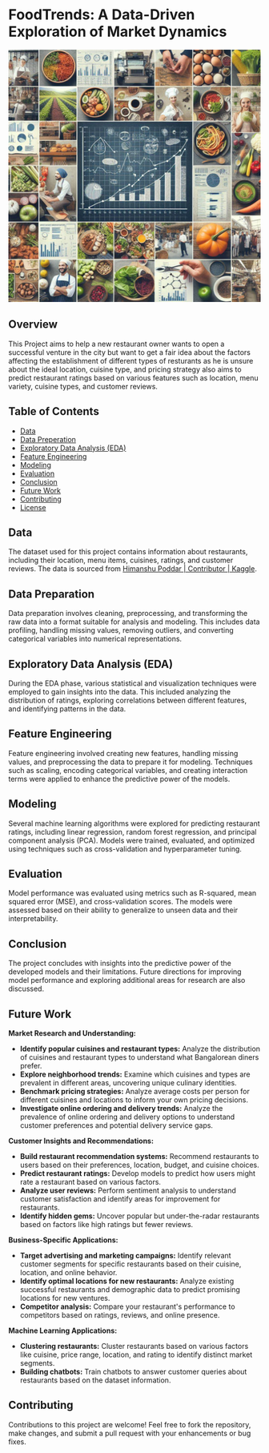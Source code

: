 # FoodTrends: A Data-Driven Exploration of Market Dynamics

![alt text](Attachments/OIG1.jpg)

## Overview

This Project aims to help a new restaurant owner wants to open a successful venture in the city but want to get a fair idea about the factors affecting the establishment of different types of resturants as he is unsure about the ideal location, cuisine type, and pricing strategy also aims to predict restaurant ratings based on various features such as location, menu variety, cuisine types, and customer reviews. 


## Table of Contents

- [Data](#data)
- [Data Preperation](#data-Preperation)
- [Exploratory Data Analysis (EDA)](#eda)
- [Feature Engineering](#feature-engineering)
- [Modeling](#modeling)
- [Evaluation](#evaluation)
- [Conclusion](#conclusion)
- [Future Work](#future-work)
- [Contributing](#contributing)
- [License](#license)

## Data

The dataset used for this project contains information about restaurants, including their location, menu items, cuisines, ratings, and customer reviews. The data is sourced from  [Himanshu Poddar | Contributor | Kaggle](https://www.kaggle.com/himanshupoddar/datasets).

## Data Preparation

Data preparation involves cleaning, preprocessing, and transforming the raw data into a format suitable for analysis and modeling. This includes data profiling, handling missing values, removing outliers, and converting categorical variables into numerical representations. 

## Exploratory Data Analysis (EDA)

During the EDA phase, various statistical and visualization techniques were employed to gain insights into the data. This included analyzing the distribution of ratings, exploring correlations between different features, and identifying patterns in the data.

## Feature Engineering

Feature engineering involved creating new features, handling missing values, and preprocessing the data to prepare it for modeling. Techniques such as scaling, encoding categorical variables, and creating interaction terms were applied to enhance the predictive power of the models.

## Modeling

Several machine learning algorithms were explored for predicting restaurant ratings, including linear regression, random forest regression, and principal component analysis (PCA). Models were trained, evaluated, and optimized using techniques such as cross-validation and hyperparameter tuning.

## Evaluation

Model performance was evaluated using metrics such as R-squared, mean squared error (MSE), and cross-validation scores. The models were assessed based on their ability to generalize to unseen data and their interpretability.

## Conclusion

The project concludes with insights into the predictive power of the developed models and their limitations. Future directions for improving model performance and exploring additional areas for research are also discussed.

## Future Work

**Market Research and Understanding:**

* **Identify popular cuisines and restaurant types:** Analyze the distribution of cuisines and restaurant types to understand what Bangalorean diners prefer.
* **Explore neighborhood trends:** Examine which cuisines and types are prevalent in different areas, uncovering unique culinary identities.
* **Benchmark pricing strategies:** Analyze average costs per person for different cuisines and locations to inform your own pricing decisions.
* **Investigate online ordering and delivery trends:** Analyze the prevalence of online ordering and delivery options to understand customer preferences and potential delivery service gaps.

**Customer Insights and Recommendations:**

* **Build restaurant recommendation systems:** Recommend restaurants to users based on their preferences, location, budget, and cuisine choices.
* **Predict restaurant ratings:** Develop models to predict how users might rate a restaurant based on various factors.
* **Analyze user reviews:**  Perform sentiment analysis to understand customer satisfaction and identify areas for improvement for restaurants.
* **Identify hidden gems:** Uncover popular but under-the-radar restaurants based on factors like high ratings but fewer reviews.

**Business-Specific Applications:**

* **Target advertising and marketing campaigns:** Identify relevant customer segments for specific restaurants based on their cuisine, location, and online behavior.
* **Identify optimal locations for new restaurants:** Analyze existing successful restaurants and demographic data to predict promising locations for new ventures.
* **Competitor analysis:** Compare your restaurant's performance to competitors based on ratings, reviews, and online presence.

**Machine Learning Applications:**

* **Clustering restaurants:** Cluster restaurants based on various factors like cuisine, price range, location, and rating to identify distinct market segments.
* **Building chatbots:** Train chatbots to answer customer queries about restaurants based on the dataset information.


## Contributing

Contributions to this project are welcome! Feel free to fork the repository, make changes, and submit a pull request with your enhancements or bug fixes.


